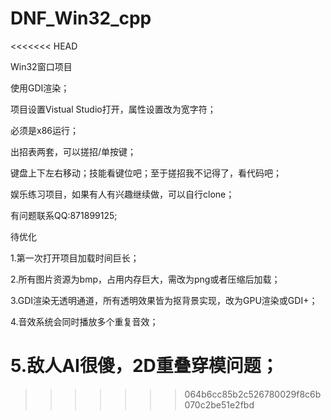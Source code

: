 # DNF_Win32_cpp
<<<<<<< HEAD

Win32窗口项目

使用GDI渲染；

项目设置Vistual Studio打开，属性设置改为宽字符；

必须是x86运行；



出招表两套，可以搓招/单按键；

键盘上下左右移动；技能看键位吧；至于搓招我不记得了，看代码吧；

娱乐练习项目，如果有人有兴趣继续做，可以自行clone；

有问题联系QQ:871899125;



待优化 

1.第一次打开项目加载时间巨长；

2.所有图片资源为bmp，占用内存巨大，需改为png或者压缩后加载；

3.GDI渲染无透明通道，所有透明效果皆为抠背景实现，改为GPU渲染或GDI+；

4.音效系统会同时播放多个重复音效；

5.敌人AI很傻，2D重叠穿模问题；
=======
>>>>>>> 064b6cc85b2c526780029f8c6b070c2be51e2fbd
